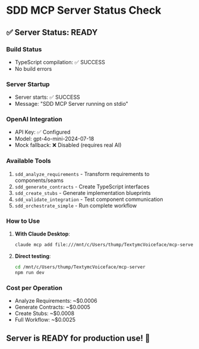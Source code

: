 # SDD MCP Server Status Check

## ✅ Server Status: READY

### Build Status
- TypeScript compilation: ✅ SUCCESS
- No build errors

### Server Startup
- Server starts: ✅ SUCCESS
- Message: "SDD MCP Server running on stdio"

### OpenAI Integration
- API Key: ✅ Configured
- Model: gpt-4o-mini-2024-07-18
- Mock fallback: ❌ Disabled (requires real AI)

### Available Tools
1. `sdd_analyze_requirements` - Transform requirements to components/seams
2. `sdd_generate_contracts` - Create TypeScript interfaces
3. `sdd_create_stubs` - Generate implementation blueprints
4. `sdd_validate_integration` - Test component communication
5. `sdd_orchestrate_simple` - Run complete workflow

### How to Use

1. **With Claude Desktop**:
   ```bash
   claude mcp add file:///mnt/c/Users/thump/TextymcVoiceface/mcp-server
   ```

2. **Direct testing**:
   ```bash
   cd /mnt/c/Users/thump/TextymcVoiceface/mcp-server
   npm run dev
   ```

### Cost per Operation
- Analyze Requirements: ~$0.0006
- Generate Contracts: ~$0.0005
- Create Stubs: ~$0.0008
- Full Workflow: ~$0.0025

## Server is READY for production use! 🚀